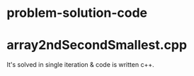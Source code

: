 # problem-solution-code
# array2ndSecondSmallest.cpp
  It's solved in single iteration & code is written c++.
